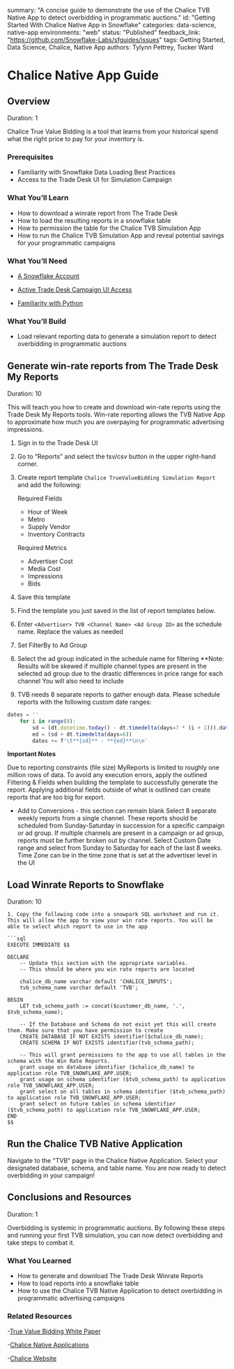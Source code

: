 summary: "A concise guide to demonstrate the use of the Chalice TVB Native App to detect overbidding in programmatic auctions."
id: "Getting Started With Chalice Native App in Snowflake"
categories: data-science, native-app
environments: "web"
status: "Published"
feedback_link: "https://github.com/Snowflake-Labs/sfguides/issues"
tags: Getting Started, Data Science, Chalice, Native App 
authors: Tylynn Pettrey, Tucker Ward 

# Chalice Native App Guide
<!-- ------------------------ -->
## Overview 
Duration: 1

Chalice True Value Bidding is a tool that learns from your historical spend
what the right price to pay for your inventory is. 

### Prerequisites
- Familiarity with Snowflake Data Loading Best Practices
- Access to the Trade Desk UI for Simulation Campaign
### What You’ll Learn 
- How to download a winrate report from The Trade Desk 
- How to load the resulting reports in a snowflake table  
- How to permission the table for the Chalice TVB Simulation App
- How to run the Chalice TVB Simulation App and reveal potential savings for your programmatic campaigns

### What You’ll Need 
- [A Snowflake Account](https://signup.snowflake.com/) 

- [Active Trade Desk Campaign UI Access](https://www.thetradedesk.com/us)

- [Familiarity with Python](https://www.python.org/) 

### What You’ll Build 
- Load relevant reporting data to generate a simulation report to detect overbidding in programmatic auctions

<!-- ------------------------ -->
## Generate win-rate reports from The Trade Desk My Reports
Duration: 10

This will teach you how to create and download win-rate reports using the Trade Desk My Reports tools. Win-rate reporting allows the TVB Native App to approximate how much you are overpaying for programmatic advertising impressions. 

1. Sign in to the Trade Desk UI
2. Go to “Reports” and select the tsv/csv button in the upper right-hand corner.
3. Create report template `Chalice TrueValueBidding Simulation Report` and add the following:

    Required Fields  
    - Hour of Week
    - Metro
    - Supply Vendor
    - Inventory Contracts
    
    Required Metrics
    - Advertiser Cost
    - Media Cost
    - Impressions
    - Bids

4. Save this template
5. Find the template you just saved in the list of report templates below.
6. Enter `<Advertiser> TVB <Channel Name> <Ad Group ID>` as the schedule name. Replace the values as needed
7. Set FilterBy to Ad Group
8. Select the ad group indicated in the schedule name for filtering **Note: Results will be skewed if multiple channel 
types are present in the selected ad group due to the drastic differences in price range for each channel
You will also need to include
9. TVB needs 8 separate reports to gather enough data. Please schedule reports with the following custom date ranges:

```javascript
dates = ''
    for i in range(8):
        sd = (dt.datetime.today() - dt.timedelta(days=7 * (i + 1))).date()
        ed = (sd + dt.timedelta(days=6))
        dates += f'\t**{sd}** - **{ed}**\n\n'
```

**Important Notes**

Due to reporting constraints (file size) MyReports is limited to roughly one million rows of data. To avoid any execution errors, apply the outlined Filtering & Fields when building the template to successfully generate the report. Applying additional fields outside of what is outlined can create reports that are too big for export. 
- Add to Conversions - this section can remain blank 
Select 8 separate weekly reports from a single channel. These reports should be scheduled from Sunday-Saturday in succession for a specific campaign or ad group. If multiple channels are present in a campaign or ad group, reports must be further broken out by channel. 
Select Custom Date range and select from Sunday to Saturday for each of the last 8 weeks. Time Zone can be in the time zone that is set at the advertiser level in the UI


## Load Winrate Reports to Snowflake 
Duration: 10

```
1. Copy the following code into a snowpark SQL worksheet and run it. This will allow the app to view your win rate reports. You will be able to select which report to use in the app

```sql
EXECUTE IMMEDIATE $$

DECLARE
    -- Update this section with the appropriate variables. 
    -- This should be where you win rate reports are located
    
    chalice_db_name varchar default 'CHALICE_INPUTS';
    tvb_schema_name varchar default 'TVB';
    
BEGIN
    LET tvb_schema_path := concat($customer_db_name, '.', $tvb_schema_name);

    -- If the Database and Schema do not exist yet this will create them. Make sure that you have permission to create
    CREATE DATABASE IF NOT EXISTS identifier($chalice_db_name);
    CREATE SCHEMA IF NOT EXISTS identifier(tvb_schema_path);
    
    -- This will grant permissions to the app to use all tables in the schema with the Win Rate Reports. 
    grant usage on database identifier ($chalice_db_name) to application role TVB_SNOWFLAKE_APP.USER;
    grant usage on schema identifier ($tvb_schema_path) to application role TVB_SNOWFLAKE_APP.USER;
    grant select on all tables in schema identifier ($tvb_schema_path) to application role TVB_SNOWFLAKE_APP.USER;
    grant select on future tables in schema identifier ($tvb_schema_path) to application role TVB_SNOWFLAKE_APP.USER;
END
$$
```

## Run the Chalice TVB Native Application

Navigate to the "TVB" page in the Chalice Native Application. Select your designated database, schema, and table name. You are now ready to detect overbidding in your campaign!
<!-- ------------------------ -->

## Conclusions and Resources
Duration: 1


Overbidding is systemic in programmatic auctions. By following these steps and running your first TVB simulation, you can now detect overbidding and take steps to combat it. 

### What You Learned

- How to generate and download The Trade Desk Winrate Reports
- How to load reports into a snowflake table
- How to use the Chalice TVB Native Application to detect overbidding in programmatic advertising campaigns

### Related Resources

-[True Value Bidding White Paper](https://docsend.com/view/hxwp8j7qmud6kz8i)

-[Chalice Native Applications](https://app.snowflake.com/marketplace/providers/GZT0Z9XTXTP/Chalice%20Custom%20Algorithms?search=chalice)

-[Chalice Website](https://www.chalice.ai/)
